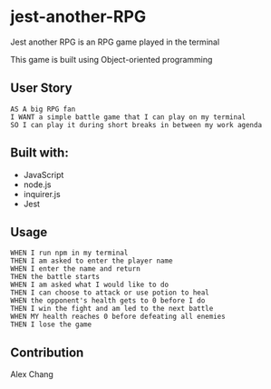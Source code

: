 # jest-another-RPG

Jest another RPG is an RPG game played in the terminal

This game is built using Object-oriented programming

## User Story

```
AS A big RPG fan
I WANT a simple battle game that I can play on my terminal
SO I can play it during short breaks in between my work agenda
```

## Built with:

* JavaScript
* node.js
* inquirer.js
* Jest

## Usage

```
WHEN I run npm in my terminal
THEN I am asked to enter the player name
WHEN I enter the name and return
THEN the battle starts
WHEN I am asked what I would like to do
THEN I can choose to attack or use potion to heal
WHEN the opponent's health gets to 0 before I do
THEN I win the fight and am led to the next battle
WHEN MY health reaches 0 before defeating all enemies
THEN I lose the game
```

## Contribution

Alex Chang
